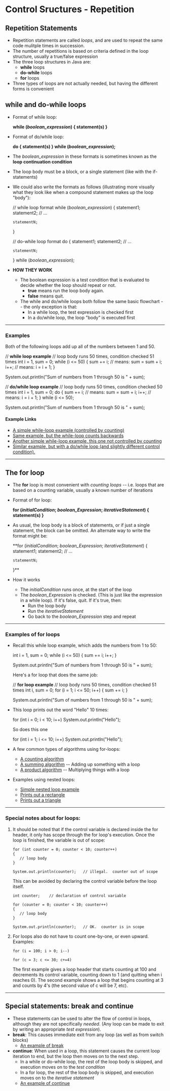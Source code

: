 # Control Sructures - Repetition

## Repetition Statements

-   Repetition statements are called  _loops_, and are used to repeat the same code mulitple times in succession.
-   The number of repetitions is based on criteria defined in the loop structure, usually a true/false expression
-   The three loop structures in Java are:
    -   **while**  loops
    -   **do-while**  loops
    -   **for**  loops
-   Three types of loops are not actually needed, but having the different forms is convenient

  

## while  and  do-while  loops

-   Format of  while  loop:
    
     **while (_boolean_expression_)
    {
      statement(s)
    }** 
    
-   Format of  do/while  loop:
    
     **do
    {
      statement(s)
    }
    while (_boolean_expression_);** 
    
-   The  _boolean_expression_  in these formats is sometimes known as the  **loop continuation condition**
-   The loop body must be a block, or a single statement (like with the  if-statements)
-   We could also write the formats as follows (illustrating more visually what they look like when a compound statement makes up the loop "body"):
    
     // while loop format
     while (_boolean_expression_) 
     {
        statement1;
        statement2;
        // ...
    
        statementN;
     } 
    
     // do-while loop format
     do
     {
        statement1;
        statement2;
        // ...
    
        statementN;
     } while (_boolean_expression_);
    
-   **HOW THEY WORK**
    -   The boolean expression is a test condition that is evaluated to decide whether the loop should repeat or not.
        -   **true**  means run the loop body again.
        -   **false**  means quit.
    -   The  while  and  do/while  loops both follow the same basic flowchart -- the only exception is that:
        -   In a  while  loop, the test expression is checked first
        -   In a  do/while  loop, the loop "body" is executed first

----------

### Examples

Both of the following loops add up all of the numbers between 1 and 50.

 // **while loop example** 
 // loop body runs 50 times, condition checked 51 times 
 int i = 1, sum = 0; 
 while (i <= 50) 
 { 
    sum += i;		// means:  sum = sum + i; 
    i++; 		// means:  i = i + 1;
 } 

 System.out.println("Sum of numbers from 1 through 50 is " + sum); 
  

 // **do/while loop example** 
 // loop body runs 50 times, condition checked 50 times 
 int i = 1, sum = 0; 
 do 
 { 
    sum += i;		// means:  sum = sum + i; 
    i++; 		// means:  i = i + 1;
 } while (i <= 50); 

 System.out.println("Sum of numbers from 1 through 50 is " + sum); 

#### Example Links

-   [A simple while-loop example (controlled by counting)](https://www.cs.fsu.edu/~myers/cgs3416/notes/examples/control/Insecure1.java)
-   [Same example, but the while-loop counts backwards](https://www.cs.fsu.edu/~myers/cgs3416/notes/examples/control/Insecure2.java)
-   [Another simple while-loop example, this one not controlled by counting](https://www.cs.fsu.edu/~myers/cgs3416/notes/examples/control/Insult1.java)
-   [Similar example, but with a do/while loop (and slightly different control condition).](https://www.cs.fsu.edu/~myers/cgs3416/notes/examples/control/Insult2.java)

----------

## The  for  loop

-   The  **for**  loop is most convenient with  _counting loops_  -- i.e. loops that are based on a counting variable, usually a known number of iterations
-   Format of  for  loop:
    
     **for (_initialCondition_; _boolean_Expression_; _iterativeStatement_) 
     {   
       statement(s)
     }** 
    
-   As usual, the loop body is a block of statements, or if just a single statement, the block can be omitted. An alternate way to write the format might be:
    
     **for (_initialCondition_; _boolean_Expression_; _iterativeStatement_) 
     {
        statement1;
        statement2;
        // ...
    
        statementN;
     }** 
    
-   How it works
    -   The  _initialCondition_  runs once, at the start of the loop
    -   The  _boolean_Expression_  is checked. (This is just like the expression in a  while  loop). If it's false, quit. If it's true, then:
        -   Run the loop body
        -   Run the  _iterativeStatement_
        -   Go back to the  _boolean_Expression_  step and repeat

----------

### Examples of  for  loops

-   Recall this  while  loop example, which adds the numbers from 1 to 50:
    
     int i = 1, sum = 0; 
     while (i <= 50) 
     { 
        sum += i; 
        i++; 
     } 
    
     System.out.println("Sum of numbers from 1 through 50 is " + sum); 
    
    Here's a  for  loop that does the same job:
    
     // **for loop example** 
     // loop body runs 50 times, condition checked 51 times 
     int i, sum = 0; 
     for (i = 1; i <= 50; i++) 
     { 
        sum += i; 
     } 
    
     System.out.println("Sum of numbers from 1 through 50 is " + sum); 
    
-   This loop prints out the word "Hello" 10 times:
    
      for (int i = 0; i < 10; i++)
        System.out.println("Hello");
    
    So does this one
    
      for (int i = 1; i <= 10; i++)
        System.out.println("Hello");
    
-   A few common types of algorithms using for-loops:
    -   [A counting algorithm](https://www.cs.fsu.edu/~myers/cgs3416/notes/examples/control/for/Counting.java)
    -   [A summing algorithm](https://www.cs.fsu.edu/~myers/cgs3416/notes/examples/control/for/Summing.java)  -- Adding up something with a loop
    -   [A product algorithm](https://www.cs.fsu.edu/~myers/cgs3416/notes/examples/control/for/Product.java)  -- Multiplying things with a loop
-   Examples using nested loops:
    -   [Simple nested loop example](https://www.cs.fsu.edu/~myers/cgs3416/notes/examples/control/for/Nested.java)
    -   [Prints out a rectangle](https://www.cs.fsu.edu/~myers/cgs3416/notes/examples/control/for/Rect.java)
    -   [Prints out a triangle](https://www.cs.fsu.edu/~myers/cgs3416/notes/examples/control/for/Triangle.java)

----------

### Special notes about for loops:

1.  It should be noted that if the control variable is declared inside the for header, it only has scope through the for loop's execution. Once the loop is finished, the variable is out of scope:
    
        for (int counter = 0; counter < 10; counter++) 
        {
           // loop body    
        } 
    
        System.out.println(counter);   // illegal.  counter out of scope
    
    This can be avoided by declaring the control variable before the loop itself.
    
        int counter;    // declaration of control variable 
    
        for (counter = 0; counter < 10; counter++) 
        {
           // loop body    
        } 
    
        System.out.println(counter);   // OK.  counter is in scope
    
2.  For loops also do not have to count one-by-one, or even upward. Examples:
    
        for (i = 100; i > 0; i--)
    
        for (c = 3; c <= 30; c+=4)
    
    The first example gives a loop header that starts counting at 100 and decrements its control variable, counting down to 1 (and quitting when i reaches 0). The second example shows a loop that begins counting at 3 and counts by 4's (the second value of c will be 7, etc).

----------

## Special statements:  break  and  continue

-   These statements can be used to alter the flow of control in loops, although they are not specifically  _needed_. (Any loop can be made to exit by writing an appropriate  _test expression_).
-   **break**: This causes immediate exit from any loop (as well as from  switch  blocks)
    -   [An example of break](https://www.cs.fsu.edu/~myers/cgs3416/notes/examples/control/Break.java)
-   **continue**: When used in a loop, this statement causes the current loop iteration to end, but the loop then moves on to the next step.
    -   In a  while  or  do-while  loop, the rest of the loop body is skipped, and execution moves on to the  _test condition_
    -   In a  for  loop, the rest of the loop body is skipped, and execution moves on to the  _iterative statement_
    -   [An example of continue](https://www.cs.fsu.edu/~myers/cgs3416/notes/examples/control/Continue.java)